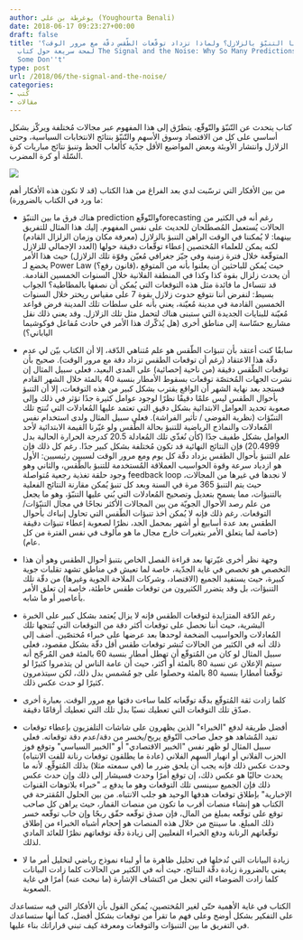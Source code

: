 ```yaml
---
author: يوغرطة بن علي (Youghourta Benali)
date: 2018-06-17 09:23:27+00:00
draft: false
title: 'هل يُمكننا التنبّؤ بالزلازل؟ ولماذا تزداد توقّعات الطّقس دقّة مع مرور الوقت؟
  لمحة سريعة حول كتاب The Signal and the Noise: Why So Many Predictions Fail - But
  Some Don''t'
type: post
url: /2018/06/the-signal-and-the-noise/
categories:
- كُتب
- مقالات
---
```


كتاب يتحدث عن التّنبّؤ والتّوقّع، يتطرّق إلى هذا المفهوم عبر مجالات مُختلفة ويركّز بشكل أساسي على كل من الاقتصاد وسوق الأسهم والتّنبّؤ بنتائج الانتخابات السياسية، وحتى الزلازل وانتشار الأوبئة وبعض المواضيع الأقل جدّية كألعاب الحظ وتنبؤ نتائج مباريات كرة السّلة أو كرة المضرب.




[![](http://www.it-scoop.com/wp-content/uploads/2018/06/The-Signal-and-the-Noise.jpg)
](http://www.it-scoop.com/2018/06/the-signal-and-the-noise/the-signal-and-the-noise-2/)




من بين الأفكار التي ترسّبت لدي بعد الفراغ من هذا الكتاب (قد لا تكون هذه الأفكار أهم ما ورد في الكتاب بالضرورة):




- هناك فرق ما بين التنبّؤ prediction والتّوقّعforecasting رغم أنه في الكثير من الحالات يُستعمل المُصطلحان للحديث على نفس المفهوم. إليك هذا المثال للتفريق بينهما: لا يُمكننا في الوقت الراهن التنبؤ بالزلازل (معرفة مكان وزمان الزلزال القادم) لكنه يمكن للعلماء المُختصين إعطاء توقّعات دقيقة حولها (العدد الإجمالي للزلازل المتوقّعة خلال فترة زمنية وفي حيّز جغرافي مُعيّن وقوّة تلك الزلازل) حيث هذا الأمر يخضع لـ Power Law (قانون رفع؟)، حيث يُمكن للباحثين أن يعلنوا بأنه من المتوقع أن يحدث زلزال بقوة كذا وكذا في المنطقة الفلانية خلال السنوات الخمسين القادمة. قد تتساءل ما فائدة مثل هذه التوقعات التي يُمكن أن نصفها بالمطاطية؟ الجواب بسيط: لنفرض أننا نتوقع حدوث زلازل بقوة 7 على مقياس ريختر خلال السنوات الخمسين القادمة في مدينة مُعيّنة، يعني بأنه على سلطات تلك المدينة فرض قواعد مُعيّنة للبنايات الجديدة التي ستبنى هناك لتحمل مثل تلك الزلازل. وقد يعني ذلك نقل مشاريع حسّاسة إلى مناطق أخرى (هل يُذكّرك هذا الأمر في حادث مُفاعل فوكوشيما الياباني؟)




- سابقًا كنت أعتقد بأن تنبؤات الطّقس هو علم مُتناهي الدّقة، إلا أن الكتاب بيّن لي عدم دقّة هذا الاعتقاد (رغم أن توقعات الطقس تزداد دقة مع مرور الوقت). صحيح بأن توقعات الطّقس دقيقة (من ناحية إحصائية) على المدى البعيد، فعلى سبيل المثال إن نشرت الجهات المُختصّة توقعات بسقوط الأمطار بنسبة 40 بالمئة خلال الشهر القادم فستجد بعد نهاية الشهر أن الواقع يقترب بشكل كبير من هذه التوقعات، إلا أن التنبؤ بأحوال الطقس ليس علمًا دقيقًا نظرًا لوجود عوامل كثيرة جدًا تؤثر في ذلك وإلى صعوبة تحديد العوامل الابتدائية بشكل دقيق التي تعتمد عليها المُعادلات التي تُنتج تلك التنبّؤات (نظرية الفوضى / تأثير الفراشة). فعلى سبيل المثال ولدى استخدام نفس المُعادلات والنماذج الرياضية للتنبؤ بحالة الطّقس ولو غيّرنا القيمة الابتدائية لأحد العوامل بشكل طفيف جدًا (كأن نُغذّي تلك المُعادلة 20.5 كدرجة الحرارة الحالية بدل 20.4999) فإن النتائج النهائية قد تكون مُختلفة بشكل كبير جدًا. رغم كل ذلك فإن علم التنبؤ بأحوال الطقس يزداد دقّة كل يوم ومع مرور الوقت لسببين رئيسيين: الأول هو ازدياد سرعة وقوة الحواسيب العملاقة المُستخدمة للتنبؤ بالطّقس، والثاني وهو وجود حلقة تغذية رجعية مُتواصلة feedback loop لا نجدها في غيرها من المجالات، حيث يتم التنبؤ 365 مرة في السنة وبعد كل تنبؤ يُمكن مقارنة النتائج الفعلية بالتنبؤات، مما يسمح بتعديل وتصحيح المُعادلات التي بُني عليها التنبّؤ، وهو ما يجعل من علم رصد الأحوال الجويّة من بين المجالات الأكثر نجاحًا في مجال التنبّؤات/التوقعات. رغم ذلك فإنه لا يُمكن أخذ تنبؤات الطّقس التي تحاول إنباءك بأحوال الطقس بعد عدة أسابيع أو أشهر بمحمل الجد، نظرًا لصعوبة إعطاء تنبؤات دقيقة (خاصة لما يتعلق الأمر بتغيرات خارج مجال ما هو مألوف في نفس الفترة من كل عام).




- وجهة نظر أخرى غيّرتها بعد قراءة الفصل الخاص بتنبؤ أحوال الطقس وهو أن هذا التخصص هو تخصص في غاية الجدّية، خاصة لما تعيش في مناطق تشهد تقلبات جوية كبيرة، حيث يستفيد الجميع (الاقتصاد، وشركات الملاحة الجوية وغيرها) من دقّة تلك التنبؤات، بل وقد يتضرر الكثيرون من توقعات طقس خاطئة، خاصة إن تعلق الأمر بأعاصير أو ما شابه.




- رغم الدّقة المتزايدة لتوقعات الطقس فإنه لا يزال يُعتمد بشكل كبير على الخبرة البشرية، حيث أننا نحصل على توقعات أكثر دقة من التوقعات التي تُنتجها تلك المُعادلات والحواسيب الضخمة لوحدها بعد عرضها على خبراء مُختصّين. أضف إلى ذلك أنه في الكثير من الحالات تُنشر توقعات طقس أقل دقّة بشكل مقصود، فعلى سبيل المثال لو كان من المُتوقّع أن تهطل أمطار بنسبة 60 بالمئة فمن المُرجّح أنه سيتم الإعلان عن نسبة 80 بالمئة أو أكثر، حيث أن عامة الناس لن يتذمروا كثيرًا لو توقّعنا أمطارا بنسبة 80 بالمئة وحصلوا على جو مُشمس بدل ذلك، لكن سيتذمرون كثيرًا لو حدث عكس ذلك.




- كلما زادت ثقة المُتوقّع بدقّة توقّعاته كلما ساءت دقتها مع مرور الوقت. بعبارة أخرى صدّق تلك التوقعات التي تعطيك نسبًا بدل تلك التي تعطيك أرقامًا دقيقة.




- أفضل طريقة لدفع "الخبراء" الذين يظهرون على شاشات التلفزيون بإعطاء توقعات تفيد المٌشاهد هو جعل صاحب التّوقع يربح/يخسر من دقة/عدم دقة توقعاته. فعلى سبيل المثال لو ظهر نفس "الخبير الاقتصادي" أو "الخبير السياسي" وتوقع فوز الحزب الفلاني أو انهيار السهم الفلاني (عادة ما يطلقون توقعات رنانة للفت الانتباه) وحدث عكس ذلك فإنه يجب أن يلحق ضرر ما (في سمعته مثلا) بذلك المُتوقِّع. لأنه ما يحدث حاليًا هو عكس ذلك، إن توقع أمرًا وحدث فسيشار إلى ذلك وإن حدث عكس ذلك فإن الجميع سينسى تلك التوقعات وهو ما يدفع بـ "خبراء بلاتوهات القنوات الإخبارية" بإطلاق توقعات هدفها الوحيد هو جلب الانتباه. من بين الحلول المُقترحة في الكتاب هو إنشاء منصات أقرب ما تكون من منصات القمار، حيث يراهن كل صاحب توقع على توقّعه بمبلغ من المال، فإن صدق توقّعه حقّق ربحًا وإن خاب توقّعه خسر ذلك المبلغ. ما سينتج من خلال هذه المنصات هو إحجام أشباه الخبراء من إطلاق توقّعاتهم الرنانة ودفع الخبراء الفعليين إلى زيادة دقّة توقعاتهم نظرًا للعائد المادي لذلك.




- زيادة البيانات التي نُدخلها في تحليل ظاهرة ما أو لبناء نموذج رياضي لتحليل أمر ما لا يعني بالضرورة زيادة دقّة النتائج، حيث أنه في الكثير من الحالات كلما زادت البيانات كلما زادت الضوضاء التي تجعل من اكتشاف الإشارة (ما نبحث عنه) أمرًا في غاية الصعوبة.




الكتاب في غاية الأهمية حتّى لغير المُختصين، يُمكن القول بأن الأفكار التي فيه ستساعدك على التفكير بشكل أوضح وعلى فهم ما تقرأ من توقعات بشكل أفضل، كما أنها ستساعدك في التفريق ما بين التنبؤات والتوقعات ومعرفة كيف تبني قراراتك بناء عليها.
